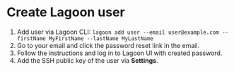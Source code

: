 # Create Lagoon user

1. Add user via Lagoon CLI: `lagoon add user --email user@example.com --firstName MyFirstName --lastName MyLastName`
2. Go to your email and click the password reset link in the email.
3. Follow the instructions and log in to Lagoon UI with created password.
4. Add the SSH public key of the user via **Settings**.
